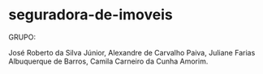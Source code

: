 # seguradora-de-imoveis
GRUPO:

José Roberto da Silva Júnior,
Alexandre de Carvalho Paiva,
Juliane Farias Albuquerque de Barros,
Camila Carneiro da Cunha Amorim.
